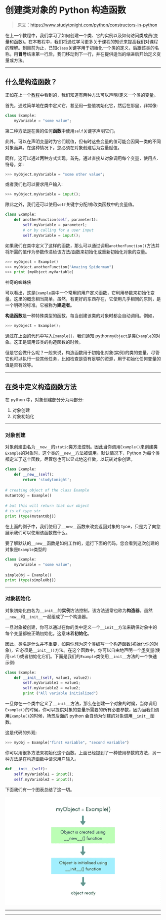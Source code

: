# 创建类对象的 Python 构造函数

> 原文：<https://www.studytonight.com/python/constructors-in-python>

在上一个教程中，我们学习了如何创建一个类、它的实例以及如何访问类成员(变量和函数)。在本教程中，我们将通过学习更多关于课程的知识来提高我们对课程的理解。到目前为止，已知`class`关键字用于初始化一个类的定义，后跟该类的名称。用**冒号**结束第一行后，我们移动到下一行，并在提供适当的缩进后开始定义变量或方法。

* * *

## 什么是构造函数？

正如在上一个[教程](class-in-python)中看到的，我们知道有两种方法可以声明/定义一个类的变量。

首先，通过简单地在类中定义它，甚至用一些值初始化它，然后在那里，非常像:

```py
class Example:
	myVariable = "some value";
```

第二种方法是在类的任何**函数**中使用`self`关键字声明它们。

此外，可以在声明变量时为它们赋值，但有时这些变量的值可能会因同一类的不同对象而异。在这种情况下，您必须在对象创建后为变量赋值。

同样，这可以通过两种方式实现。首先，通过直接从对象调用每个变量，使用点`.`符号，如:

```py
>>> myObject.myVariable = "some other value";
```

或者我们也可以要求用户输入:

```py
>>> myObject.myVariable = input();
```

除此之外，我们还可以使用`self`关键字分配/修改类函数中的变量值。

```py
class Example:
	def anotherFunction(self, parameter1):
		self.myVariable = parameter1;
		# or by calling for a user input
		self.myVariable = input();
```

如果我们在类中定义了这样的函数，那么可以通过调用`anotherFunction()`方法并将所需的值作为参数传递给该方法/函数来初始化或重新初始化对象的变量。

```py
>>> myObject = Example()
>>> myObject.anotherFunction("Amazing Spiderman")
>>> print (myObject.myVariable)
```

神奇的蜘蛛侠

可以看出，这是`Example`类中一个常用的用户定义函数，它利用参数来初始化变量。这里的概念相当简单。虽然，有更好的东西存在，它使用几乎相同的原则，是一个明确的标准。它被称为**建造者**。

**构造函数**是一种特殊类型的函数，每当创建该类的对象时都会自动调用。例如，

```py
>>> myObject = Example();
```

通过在上面的代码中写入`Example()`，我们通知 python`myObject`是类`Example`的对象。这正是调用该类的构造函数的时候。

但是它会做什么呢？一般来说，构造函数用于初始化对象(实例)的类的变量，尽管它也可以执行一些其他任务，比如检查是否有足够的资源，用于初始化任何变量的值是否有效等。

* * *

## 在类中定义构造函数方法

在 python 中，对象创建部分分为两部分:

1.  对象创建
2.  对象初始化

* * *

### 对象创建

对象创建由名为`__new__`的`static`类方法控制。因此当你调用`Example()`来创建类`Example`的对象时，这个类的`__new__`方法被调用。默认情况下，Python 为每个类都定义了这个函数，尽管您也可以显式地这样做，以玩转对象创建。

```py
class Example:
    def __new__(self):
        return 'studytonight';

# creating object of the class Example
mutantObj = Example()

# but this will return that our object 
# is of type str
print (type(mutantObj))
```

在上面的例子中，我们使用了`__new__`函数来改变返回对象的 tyoe，只是为了向您展示我们可以使用该函数做什么。

要了解默认的`__new__`函数是如何工作的，运行下面的代码，您会看到这次创建的对象是`Example`类型的

```py
class Example:
	myVariable = "some value";

simpleObj = Example()
print (type(simpleObj))
```

* * *

### 对象初始化

对象初始化由名为`__init__`的**实例**方法控制，该方法通常也称为**构造器**。虽然`__new__`和`__init__`一起组成了一个构造器。

一旦对象被创建，你可以通过在你的类中定义一个`__init__`方法来确保对象中的每个变量都被正确初始化，这意味着**初始化**。

因此，类名是什么并不重要，如果你想为这个类编写一个构造函数(初始化你的对象)，它必须是`__init__()`方法。在这个函数中，你可以自由地声明一个[类](class-in-python)变量(使用`self`)或者初始化它们。下面是我们的`Example`类使用`__init__`方法的一个快速示例:

```py
class Example:
	def __init__(self, value1, value2):
	    self.myVariable1 = value1;
		self.myVariable2 = value2;
		print ("All variable initialized")
```

一旦你在一个类中定义了`__init__`方法，那么在创建一个对象的时候，当你调用`Example()`的时候，你可以提供对象的变量所需要的所有必要参数，因为当我们调用`Example()`的时候，场景后面的 python 会自动为创建的对象调用`__init__`函数。

这是代码的外观:

```py
>>> myObj = Example("first variable", "second variable")
```

你可以用很多方法来初始化这个函数。上面已经提到了一种使用参数的方法，另一种方法是在构造函数中请求用户输入。

```py
def __init__(self):
	self.myVariable1 = input();
	self.myVariable2 = input();
```

下面我们有一个图表总结了这一切。

![Concept of constructor in python](img/0fc580fbeb96bd7f2354f1e5020f4e8d.png)

* * *

* * *